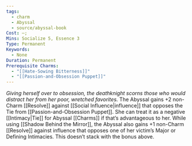 ```yaml
---
tags:
  - charm
  - Abyssal
  - source/abyssal-book
Cost: —; 
Mins: Socialize 5, Essence 3
Type: Permanent
Keywords:
  - None
Duration: Permanent
Prerequisite Charms:
  - "[[Hate-Sowing Bitterness]]"
  - "[[Passion-and-Obsession Puppet]]"
---
```

*Giving herself over to obsession, the deathknight scorns those who would distract her from her poor, wretched favorites.*
The Abyssal gains +2 non-Charm [[Resolve]] against [[Social Influence|influence]] that opposes the Tie from [[Passion-and-Obsession Puppet]]. She can treat it as a negative [[Intimacy|Tie]] for Abyssal [[Charms]] if that’s advantageous to her.
While using [[Shadow Behind the Mirror]], the Abyssal also gains +1 non-Charm [[Resolve]] against influence that opposes one of her victim’s Major or Defining Intimacies. This doesn’t stack with the bonus above.